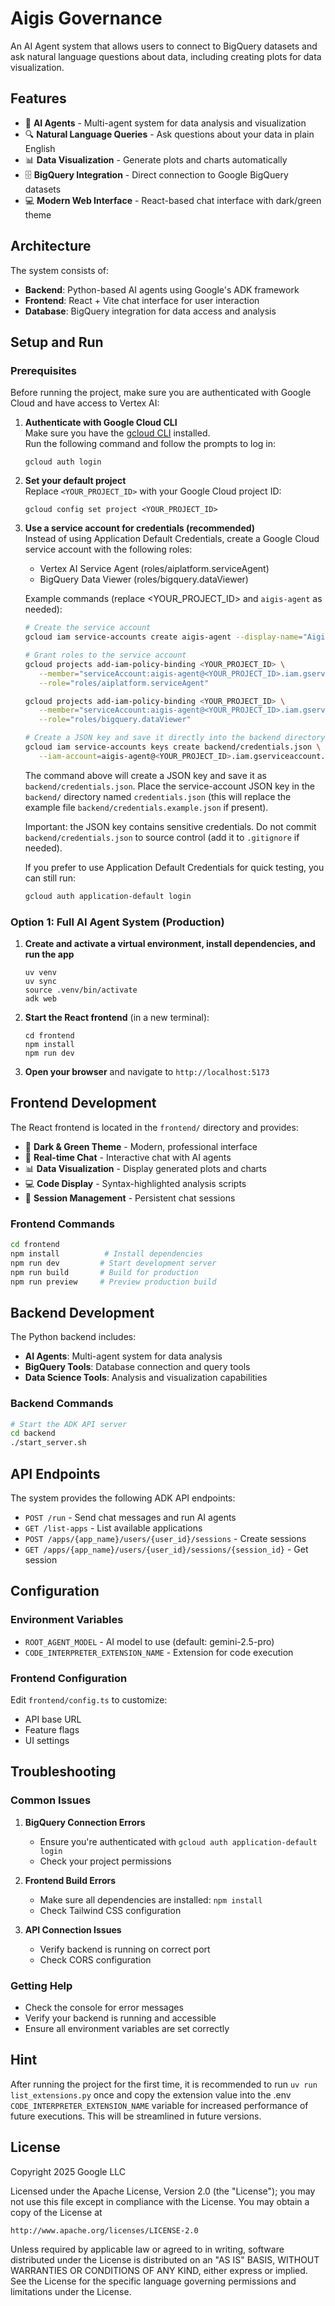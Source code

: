 # Aigis Governance

An AI Agent system that allows users to connect to BigQuery datasets and ask natural language questions about data, including creating plots for data visualization.

## Features

- 🤖 **AI Agents** - Multi-agent system for data analysis and visualization
- 🔍 **Natural Language Queries** - Ask questions about your data in plain English
- 📊 **Data Visualization** - Generate plots and charts automatically
- 🗄️ **BigQuery Integration** - Direct connection to Google BigQuery datasets
- 💻 **Modern Web Interface** - React-based chat interface with dark/green theme

## Architecture

The system consists of:
- **Backend**: Python-based AI agents using Google's ADK framework
- **Frontend**: React + Vite chat interface for user interaction
- **Database**: BigQuery integration for data access and analysis

## Setup and Run

### Prerequisites

Before running the project, make sure you are authenticated with Google Cloud and have access to Vertex AI:

1. **Authenticate with Google Cloud CLI**  
   Make sure you have the [gcloud CLI](https://cloud.google.com/sdk/docs/install) installed.  
   Run the following command and follow the prompts to log in:
   ```
   gcloud auth login
   ```

2. **Set your default project**  
   Replace `<YOUR_PROJECT_ID>` with your Google Cloud project ID:
   ```
   gcloud config set project <YOUR_PROJECT_ID>
   ```

3. **Use a service account for credentials (recommended)**  
    Instead of using Application Default Credentials, create a Google Cloud service account with the following roles:

    - Vertex AI Service Agent (roles/aiplatform.serviceAgent)
    - BigQuery Data Viewer (roles/bigquery.dataViewer)

    Example commands (replace <YOUR_PROJECT_ID> and `aigis-agent` as needed):

    ```bash
    # Create the service account
    gcloud iam service-accounts create aigis-agent --display-name="Aigis Service Account"

    # Grant roles to the service account
    gcloud projects add-iam-policy-binding <YOUR_PROJECT_ID> \
       --member="serviceAccount:aigis-agent@<YOUR_PROJECT_ID>.iam.gserviceaccount.com" \
       --role="roles/aiplatform.serviceAgent"

    gcloud projects add-iam-policy-binding <YOUR_PROJECT_ID> \
       --member="serviceAccount:aigis-agent@<YOUR_PROJECT_ID>.iam.gserviceaccount.com" \
       --role="roles/bigquery.dataViewer"

    # Create a JSON key and save it directly into the backend directory
    gcloud iam service-accounts keys create backend/credentials.json \
       --iam-account=aigis-agent@<YOUR_PROJECT_ID>.iam.gserviceaccount.com
    ```

    The command above will create a JSON key and save it as `backend/credentials.json`. Place the service-account JSON key in the `backend/` directory named `credentials.json` (this will replace the example file `backend/credentials.example.json` if present).

    Important: the JSON key contains sensitive credentials. Do not commit `backend/credentials.json` to source control (add it to `.gitignore` if needed).

    If you prefer to use Application Default Credentials for quick testing, you can still run:
    ```bash
    gcloud auth application-default login
    ```

### Option 1: Full AI Agent System (Production)

1. **Create and activate a virtual environment, install dependencies, and run the app**  
   ```
   uv venv
   uv sync
   source .venv/bin/activate
   adk web
   ```

2. **Start the React frontend** (in a new terminal):
   ```
   cd frontend
   npm install
   npm run dev
   ```

3. **Open your browser** and navigate to `http://localhost:5173`



## Frontend Development

The React frontend is located in the `frontend/` directory and provides:

- 🎨 **Dark & Green Theme** - Modern, professional interface
- 💬 **Real-time Chat** - Interactive chat with AI agents
- 📊 **Data Visualization** - Display generated plots and charts
- 💻 **Code Display** - Syntax-highlighted analysis scripts
- 🔄 **Session Management** - Persistent chat sessions

### Frontend Commands

```bash
cd frontend
npm install          # Install dependencies
npm run dev         # Start development server
npm run build       # Build for production
npm run preview     # Preview production build
```

## Backend Development

The Python backend includes:

- **AI Agents**: Multi-agent system for data analysis
- **BigQuery Tools**: Database connection and query tools
- **Data Science Tools**: Analysis and visualization capabilities

### Backend Commands

```bash
# Start the ADK API server
cd backend
./start_server.sh
```

## API Endpoints

The system provides the following ADK API endpoints:

- `POST /run` - Send chat messages and run AI agents
- `GET /list-apps` - List available applications
- `POST /apps/{app_name}/users/{user_id}/sessions` - Create sessions
- `GET /apps/{app_name}/users/{user_id}/sessions/{session_id}` - Get session

## Configuration

### Environment Variables

- `ROOT_AGENT_MODEL` - AI model to use (default: gemini-2.5-pro)
- `CODE_INTERPRETER_EXTENSION_NAME` - Extension for code execution

### Frontend Configuration

Edit `frontend/config.ts` to customize:
- API base URL
- Feature flags
- UI settings

## Troubleshooting

### Common Issues

1. **BigQuery Connection Errors**
   - Ensure you're authenticated with `gcloud auth application-default login`
   - Check your project permissions

2. **Frontend Build Errors**
   - Make sure all dependencies are installed: `npm install`
   - Check Tailwind CSS configuration

3. **API Connection Issues**
   - Verify backend is running on correct port
   - Check CORS configuration

### Getting Help

- Check the console for error messages
- Verify your backend is running and accessible
- Ensure all environment variables are set correctly

## Hint

After running the project for the first time, it is recommended to run `uv run list_extensions.py` once and copy the extension value into the .env `CODE_INTERPRETER_EXTENSION_NAME` variable for increased performance of future executions. This will be streamlined in future versions.

## License

Copyright 2025 Google LLC

Licensed under the Apache License, Version 2.0 (the "License");
you may not use this file except in compliance with the License.
You may obtain a copy of the License at

    http://www.apache.org/licenses/LICENSE-2.0

Unless required by applicable law or agreed to in writing, software
distributed under the License is distributed on an "AS IS" BASIS,
WITHOUT WARRANTIES OR CONDITIONS OF ANY KIND, either express or implied.
See the License for the specific language governing permissions and
limitations under the License. 